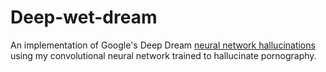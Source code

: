 # Deep-wet-dream

An implementation of Google's Deep Dream [neural network hallucinations](http://googleresearch.blogspot.ch/2015/06/inceptionism-going-deeper-into-neural.html) using my convolutional neural network trained to hallucinate pornography.
